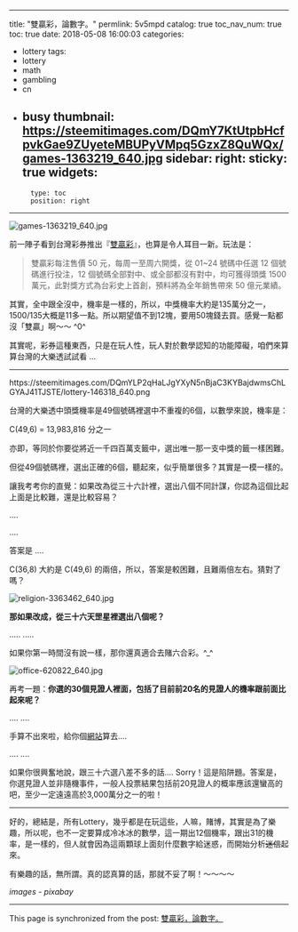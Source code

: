
---
title: "雙贏彩，論數字。"
permlink: 5v5mpd
catalog: true
toc_nav_num: true
toc: true
date: 2018-05-08 16:00:03
categories:
- lottery
tags:
- lottery
- math
- gambling
- cn
- busy
thumbnail: https://steemitimages.com/DQmY7KtUtpbHcfpvkGae9ZUyeteMBUPyVMpq5GzxZ8QuWQx/games-1363219_640.jpg
sidebar:
    right:
        sticky: true
widgets:
    -
        type: toc
        position: right
---


![games-1363219_640.jpg](https://steemitimages.com/DQmY7KtUtpbHcfpvkGae9ZUyeteMBUPyVMpq5GzxZ8QuWQx/games-1363219_640.jpg)

前一陣子看到台灣彩券推出『[雙贏彩](https://www.businesstoday.com.tw/article/category/80392/post/201804100022/%E5%8F%B0%E5%BD%A9%E9%A6%96%E5%89%B5%E6%A8%82%E9%80%8F%E6%96%B0%E7%8E%A9%E6%B3%95%2012%E8%99%9F%E7%A2%BC%E5%85%A8%E4%B8%AD%E3%80%81%E5%85%A8%E4%B8%8D%E4%B8%AD%E9%83%BD%E5%8F%AF%E5%BE%97%E9%A0%AD%E7%8D%8E1500%E8%90%AC)』，也算是令人耳目一新。玩法是：

>雙贏彩每注售價 50 元，每周一至周六開獎，從 01~24 號碼中任選 12 個號碼進行投注，12 個號碼全部對中、或全部都沒有對中，均可獲得頭獎 1500 萬元，此對獎方式為台彩史上首創，預料將為全年銷售帶來 50 億元業績。

其實，全中跟全沒中，機率是一樣的，所以，中獎機率大約是135萬分之一，1500/135大概是11多一點。所以期望值不到12塊，要用50塊錢去買。感覺一點都沒「雙贏」啊～～ ^0^

其實呢，彩券這種東西，只是在玩人性，玩人對於數學認知的功能障礙，咱們來算算台灣的大樂透試試看 ...

****

<div class=pull-right>https://steemitimages.com/DQmYLP2qHaLJgYXyN5nBjaC3KYBajdwmsChLGYAJ41TJSTE/lottery-146318_640.png</div>

台灣的大樂透中頭獎機率是49個號碼裡選中不重複的6個，以數學來說，機率是：

C(49,6) = 13,983,816 分之一

亦即，等同於你要從將近一千四百萬支籤中，選出唯一那一支中獎的籤一樣困難。

但從49個號碼裡，選出正確的6個，聽起來，似乎簡單很多？其實是一模一樣的。

讓我考考你的直覺：如果改為從三十六計裡，選出八個不同計謀，你認為這個比起上面是比較難，還是比較容易？

....

....

答案是 ....

C(36,8) 大約是 C(49,6) 的兩倍，所以，答案是較困難，且難兩倍左右。猜對了嗎？

![religion-3363462_640.jpg](https://steemitimages.com/DQmcG4aB9w1Nr2cNDyTffzuyokEivKNE5Cn39XFs8ehEa1p/religion-3363462_640.jpg)

**那如果改成，從三十六天罡星裡選出八個呢？**

.....
.....


如果你第一時間沒有說一樣，那你還真適合去賭六合彩。^_^

![office-620822_640.jpg](https://steemitimages.com/DQmdiEMkFWZhMENp1LqgQq6n9fvN75eAUtpxQtULwkCaYmn/office-620822_640.jpg)

再考一題：**你選的30個見證人裡面，包括了目前前20名的見證人的機率跟前面比起來呢？**

....
....

手算不出來啦，給你個[網站](https://www.calculatorsoup.com/calculators/discretemathematics/combinations.php)算去....

....
....

如果你很興奮地說，跟三十六選八差不多的話.... Sorry！這是陷阱題。答案是，你選見證人並非隨機事件，一般人投票結果包括前20見證人的概率應該還蠻高的吧，至少一定遠遠高於3,000萬分之一的啦！

****

好的，總結是，所有Lottery，幾乎都是在玩這些，人嘛，賭博，其實是為了樂趣，所以呢，也不一定要算成冷冰冰的數學，這一期出12個機率，跟出31的機率，是一樣的，但人就會因為這兩顆球上面刻什麼數字給迷惑，而開始分析<del>迷信</del>起來。

有樂趣的話，無所謂。真的認真算的話，那就不妥了啊！～～～～

*images - pixabay*



- - -

This page is synchronized from the post: [雙贏彩，論數字。](https://steemit.com/@deanliu/5v5mpd)

